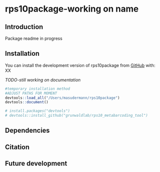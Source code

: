 
<!-- README.md is generated from README.Rmd. Please edit that file -->

# rps10package-working on name

## Introduction

<!-- badges: start -->
<!-- badges: end -->

Package readme in progress

## Installation

You can install the development version of rps10package from
[GitHub](https://github.com/) with: XX

*TODO-still working on documentation*

``` r
#temporary installation method
#ADJUST PATHS FOR MOMENT
devtools::load_all("/Users/masudermann/rps10package")
devtools::document()

# install.packages("devtools")
# devtools::install_github("grunwaldlab/rps10_metabarcoding_tool")
```

## Dependencies

## Citation

## Future development
